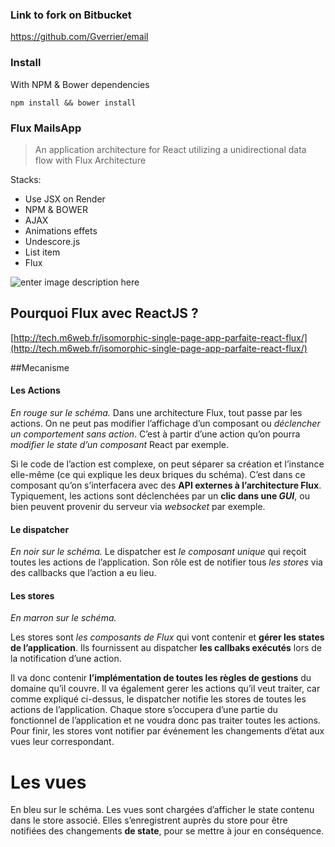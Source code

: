 ###  Link to fork on Bitbucket

https://github.com/Gverrier/email


### Install

With  NPM & Bower dependencies

    npm install && bower install

### Flux MailsApp

> An application architecture for React utilizing a unidirectional data flow with Flux Architecture

Stacks:

+ Use JSX on Render
+ NPM & BOWER
+ AJAX
+ Animations effets
+ Undescore.js
+ List item
+ Flux


![enter image description here](http://blog.soat.fr/wp-content/uploads/2016/04/flux-diagram-white-background-768x383.png)


Pourquoi Flux avec ReactJS ?
----------------------------

[http://tech.m6web.fr/isomorphic-single-page-app-parfaite-react-flux/](http://tech.m6web.fr/isomorphic-single-page-app-parfaite-react-flux/)

##Mecanisme

#### Les Actions

*En rouge sur le schéma.*
Dans une architecture Flux, tout passe par les actions.
On ne peut pas modifier l’affichage d’un composant ou *déclencher un comportement sans action*.
C’est à partir d’une action qu’on pourra *modifier le state d’un composant* React par exemple.

Si le code de l’action est complexe, on peut séparer sa création et l’instance elle-même (ce qui explique les deux briques du schéma).
 C’est dans ce composant qu’on s’interfacera avec des **API externes à l’architecture Flux**.
 Typiquement, les actions sont déclenchées par un **clic dans une *GUI***, ou bien peuvent provenir du serveur via  *websocket* par exemple.

#### Le dispatcher

*En noir sur le schéma.*
Le dispatcher est *le composant unique* qui reçoit toutes les actions de l’application.
Son rôle est de notifier tous *les stores* via des callbacks que l’action a eu lieu.

#### Les stores

*En marron sur le schéma.*

Les stores sont *les composants de Flux* qui vont contenir et **gérer les states de l’application**.
Ils fournissent au dispatcher **les callbaks exécutés** lors de la notification d’une action.

Il va donc contenir **l’implémentation de toutes les règles de gestions** du domaine qu’il couvre. Il va également gerer les actions qu’il veut traiter, car comme expliqué ci-dessus, le dispatcher notifie les stores de toutes les actions de l’application.
Chaque store s’occupera d’une partie du fonctionnel de l’application et ne voudra donc pas traiter toutes les actions. Pour finir, les stores vont notifier par événement les changements d’état aux vues leur correspondant.

# Les vues

En bleu sur le schéma.
Les vues sont chargées d’afficher le state contenu dans le store associé.
Elles s’enregistrent auprès du store pour être notifiées des changements **de state**, pour se mettre à jour en conséquence.
